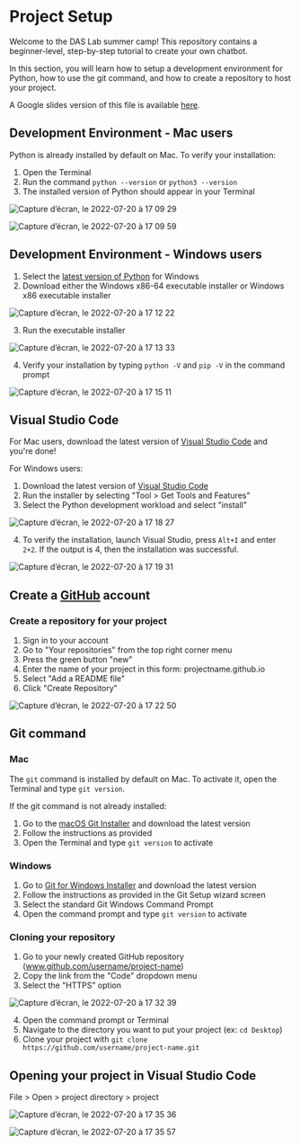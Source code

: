 # Project Setup
Welcome to the DAS Lab summer camp! This repository contains a beginner-level, step-by-step tutorial to create your own chatbot. 

In this section, you will learn how to setup a development environment for Python, how to use the git command, and how to create a repository to host your project. 

A Google slides version of this file is available [here](https://docs.google.com/presentation/d/1eDZ_y9w_l94hbFquteAed8eDo75bPW0SUU8PMcNRSt8/edit?usp=sharing). 

## Development Environment - Mac users

Python is already installed by default on Mac. To verify your installation:
1. Open the Terminal 
2. Run the command `python --version` or `python3 --version`
3. The installed version of Python should appear in your Terminal

![Capture d’écran, le 2022-07-20 à 17 09 29](https://user-images.githubusercontent.com/17911957/180082656-b2c10ae2-b62e-4fab-a649-612c177106ff.png)


![Capture d’écran, le 2022-07-20 à 17 09 59](https://user-images.githubusercontent.com/17911957/180082738-1bc78343-9572-47ca-b956-009bfbd1cb81.png)

## Development Environment - Windows users

1. Select the [latest version of Python](https://www.python.org/downloads/windows/) for Windows 
2. Download either the Windows x86-64 executable installer or Windows x86 executable installer

![Capture d’écran, le 2022-07-20 à 17 12 22](https://user-images.githubusercontent.com/17911957/180083114-7b96a7fb-cf2d-49e4-9bdd-5b2b8fe72c46.png)

3. Run the executable installer 

![Capture d’écran, le 2022-07-20 à 17 13 33](https://user-images.githubusercontent.com/17911957/180083296-96712192-022a-4708-b5bc-cf3ac9f21252.png)

4. Verify your installation by typing `python -V` and `pip -V` in the command prompt

![Capture d’écran, le 2022-07-20 à 17 15 11](https://user-images.githubusercontent.com/17911957/180083497-7dadd018-6473-47d2-93a9-e9b2e8194718.png)

## Visual Studio Code

For Mac users, download the latest version of [Visual Studio Code](https://code.visualstudio.com/) and you're done!

For Windows users:
1. Download the latest version of [Visual Studio Code](https://code.visualstudio.com/)
2. Run the installer by selecting "Tool > Get Tools and Features"
3. Select the Python development workload and select "install"

![Capture d’écran, le 2022-07-20 à 17 18 27](https://user-images.githubusercontent.com/17911957/180083964-d819df17-61ae-4a21-89ef-3fe167328630.png)

4. To verify the installation, launch Visual Studio, press `Alt+I` and enter `2+2`. If the output is 4, then the installation was successful.

![Capture d’écran, le 2022-07-20 à 17 19 31](https://user-images.githubusercontent.com/17911957/180084103-47806824-bac5-4451-8051-064d6e27b134.png)

## Create a [GitHub](http://www.github.com) account

### Create a repository for your project

1. Sign in to your account
2. Go to "Your repositories" from the top right corner menu
3. Press the green button "new" 
4. Enter the name of your project in this form: projectname.github.io
5. Select "Add a README file"
6. Click "Create Repository"

![Capture d’écran, le 2022-07-20 à 17 22 50](https://user-images.githubusercontent.com/17911957/180084541-b5a4878c-6f8b-4c0a-9b13-7297f7b26b36.png)

## Git command

### Mac
The `git` command is installed by default on Mac. To activate it, open the Terminal and type `git version`.

If the git command is not already installed: 
1. Go to the [macOS Git Installer](https://sourceforge.net/projects/git-osx-installer/files/git-2.23.0-intel-universal-mavericks.dmg/download?use_mirror=autoselect) and download the latest version
2. Follow the instructions as provided
3. Open the Terminal and type `git version` to activate

### Windows
1. Go to [Git for Windows Installer](https://gitforwindows.org/) and download the latest version
2. Follow the instructions as provided in the Git Setup wizard screen
3. Select the standard Git Windows Command Prompt
4. Open the command prompt and type `git version` to activate

### Cloning your repository
1. Go to your newly created GitHub repository (www.github.com/username/project-name)
2. Copy the link from the "Code" dropdown menu
3. Select the "HTTPS" option

![Capture d’écran, le 2022-07-20 à 17 32 39](https://user-images.githubusercontent.com/17911957/180085981-95f24c23-d472-4076-b644-7859e7cb500d.png)

4. Open the command prompt or Terminal 
5. Navigate to the directory you want to put your project (ex: `cd Desktop`)
6. Clone your project with `git clone https://github.com/username/project-name.git`

## Opening your project in Visual Studio Code
File > Open > project directory > project

![Capture d’écran, le 2022-07-20 à 17 35 36](https://user-images.githubusercontent.com/17911957/180086373-d81e53dc-3eca-4aab-bb68-223c65f7c586.png)

![Capture d’écran, le 2022-07-20 à 17 35 57](https://user-images.githubusercontent.com/17911957/180086437-1382325c-071a-4ba1-a725-0f5b2ef1adc2.png)

 


